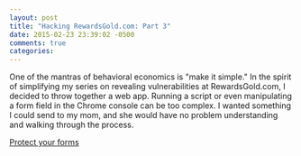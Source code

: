 ```yaml
---
layout: post
title: "Hacking RewardsGold.com: Part 3"
date: 2015-02-23 23:39:02 -0500
comments: true
categories: 
---
```


One of the mantras of behavioral economics is "make it simple." In the spirit of simplifying my series on revealing vulnerabilities at RewardsGold.com, I decided to throw together a web app. Running a script or even manipulating a form field in the Chrome console can be too complex. I wanted something I could send to my mom, and she would have no problem understanding and walking through the process. 

[Protect your forms](#)